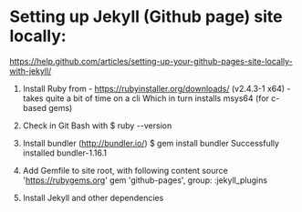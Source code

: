 Setting up Jekyll (Github page) site locally:
=============================================

https://help.github.com/articles/setting-up-your-github-pages-site-locally-with-jekyll/

1. Install Ruby from - https://rubyinstaller.org/downloads/ (v2.4.3-1 x64) - takes quite a bit of time on a cli
	Which in turn installs msys64 (for c-based gems)
  
2. Check in Git Bash with
	$ ruby --version

3. Install bundler (http://bundler.io/)
	$ gem install bundler
	Successfully installed bundler-1.16.1
	
4. Add Gemfile to site root, with following content
	source 'https://rubygems.org'
	gem 'github-pages', group: :jekyll_plugins
	
5. Install Jekyll and other dependencies
